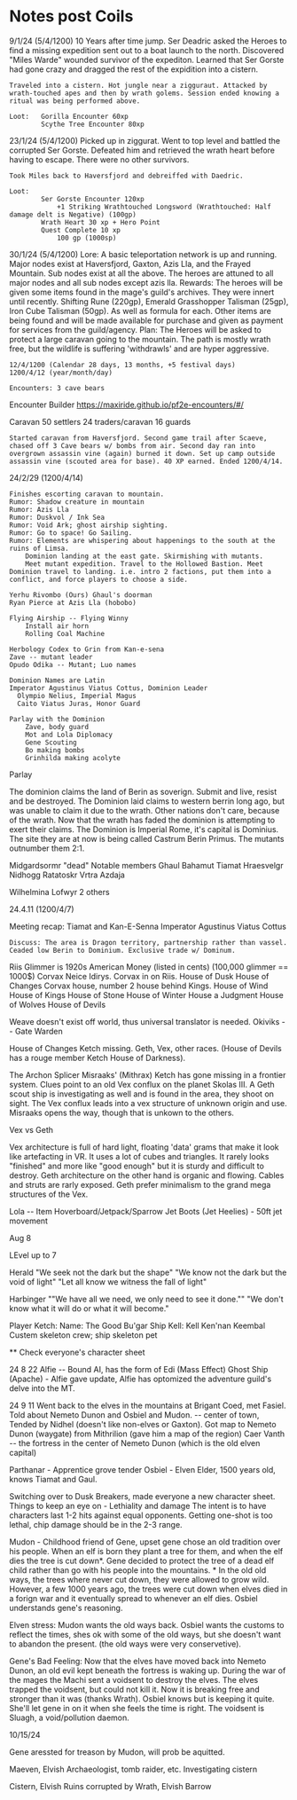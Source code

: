 # Notes post Coils

9/1/24 (5/4/1200)
    10 Years after time jump.
    Ser Deadric asked the Heroes to find a missing expedition sent out to a boat launch to the north.
    Discovered "Miles Warde" wounded survivor of the expediton. Learned that Ser Gorste had gone crazy and dragged the rest of the expidition into a cistern.

    Traveled into a cistern. Hot jungle near a zigguraut. Attacked by wrath-touched apes and then by wrath golems. Session ended knowing a ritual was being performed above.

    Loot:   Gorilla Encounter 60xp
            Scythe Tree Encounter 80xp


23/1/24 (5/4/1200)
    Picked up in ziggurat. Went to top level and battled the corrupted Ser Gorste. Defeated him and retrieved the wrath heart before having to escape. There were no other survivors.

    Took Miles back to Haversfjord and debreiffed with Daedric.

    Loot: 
            Ser Gorste Encounter 120xp
                +1 Striking Wrathtouched Longsword (Wrathtouched: Half damage delt is Negative) (100gp)
            Wrath Heart 30 xp + Hero Point
            Quest Complete 10 xp
                100 gp (1000sp)

30/1/24 (5/4/1200)
    Lore: A basic teleportation network is up and running. Major nodes exist at Haversfjord, Gaxton, Azis Lla, and the Frayed Mountain. Sub nodes exist at all the above. The heroes are attuned to all major nodes and all sub nodes except azis lla.
    Rewards: The heroes will be given some items found in the mage's guild's archives. They were innert until recently. Shifting Rune (220gp), Emerald Grasshopper Talisman (25gp), Iron Cube Talisman (50gp). As well as formula for each. Other items are being found and will be made available for purchase and given as payment for services from the guild/agency.
    Plan: The Heroes will be asked to protect a large caravan going to the mountain. The path is mostly wrath free, but the wildlife is suffering 'withdrawls' and are hyper aggressive.

    12/4/1200 (Calendar 28 days, 13 months, +5 festival days)
    1200/4/12 (year/month/day)

    Encounters: 3 cave bears

Encounter Builder
    https://maxiride.github.io/pf2e-encounters/#/

Caravan
    50 settlers
    24 traders/caravan
    16 guards

    Started caravan from Haversfjord. Second game trail after Scaeve, chased off 3 Cave bears w/ bombs from air. Second day ran into overgrown assassin vine (again) burned it down. Set up camp outside assassin vine (scouted area for base). 40 XP earned. Ended 1200/4/14.

24/2/29 (1200/4/14)

    Finishes escorting caravan to mountain.
    Rumor: Shadow creature in mountain
    Rumor: Azis Lla
    Rumor: Duskvol / Ink Sea
    Rumor: Void Ark; ghost airship sighting.
    Rumor: Go to space! Go Sailing.
    Rumor: Elements are whispering about happenings to the south at the ruins of Limsa. 
        Dominion landing at the east gate. Skirmishing with mutants.
        Meet mutant expedition. Travel to the Hollowed Bastion. Meet Dominion travel to landing. i.e. intro 2 factions, put them into a conflict, and force players to choose a side.

    Yerhu Rivombo (Ours) Ghaul's doorman
    Ryan Pierce at Azis Lla (hobobo)
    
    Flying Airship -- Flying Winny
        Install air horn
        Rolling Coal Machine

    Herbology Codex to Grin from Kan-e-sena
    Zave -- mutant leader
    Opudo Odika -- Mutant; Luo names

    Dominion Names are Latin
    Imperator Agustinus Viatus Cottus, Dominion Leader
      Olympio Nelius, Imperial Magus
      Caito Viatus Juras, Honor Guard

    Parlay with the Dominion 
        Zave, body guard
        Mot and Lola Diplomacy
        Gene Scouting
        Bo making bombs
        Grinhilda making acolyte
    
Parlay

The dominion claims the land of Berin as soverign. Submit and live, resist and be destroyed. The Dominion laid claims to western berrin long ago, but was unable to claim it due to the wrath. Other nations don't care, because of the wrath. Now that the wrath has faded the dominion is attempting to exert their claims. The Dominion is Imperial Rome, it's capital is Dominius. The site they are at now is being called Castrum Berin Primus. The mutants outnumber them 2:1.

Midgardsormr "dead"
Notable members
Ghaul
Bahamut
Tiamat
Hraesvelgr
Nidhogg
Ratatoskr
Vrtra
Azdaja

Wilhelmina
Lofwyr 
2 others

24.4.11 (1200/4/7)

Meeting recap:
    Tiamat and Kan-E-Senna 
    Imperator Agustinus Viatus Cottus

    Discuss: The area is Dragon territory, partnership rather than vassel. Ceaded low Berin to Dominium. Exclusive trade w/ Dominum.

Riis
Glimmer is 1920s American Money (listed in cents) (100,000 glimmer == 1000$)
Corvax Neice Idirys. Corvax in on Riis.
    House of Dusk
    House of Changes
        Corvax house, number 2 house behind Kings.
    House of Wind
    House of Kings
    House of Stone
    House of Winter
    House a Judgment
    House of Wolves
    House of Devils

Weave doesn't exist off world, thus universal translator is needed.
Okiviks -- Gate Warden

House of Changes Ketch missing. 
    Geth, Vex, other races. (House of Devils has a rouge member Ketch House of Darkness).

The Archon Splicer Misraaks' (Mithrax) Ketch has gone missing in a frontier system. Clues point to an old Vex conflux on the planet Skolas III. A Geth scout ship is investigating as well and is found in the area, they shoot on sight. The Vex conflux leads into a vex structure of unknown origin and use. Misraaks opens the way, though that is unkown to the others.

Vex vs Geth

Vex architecture is full of hard light, floating 'data' grams that make it look like artefacting in VR. It uses a lot of cubes and triangles. It rarely looks "finished" and more like "good enough" but it is sturdy and difficult to destroy.
Geth architecture on the other hand is organic and flowing. Cables and struts are rarly exposed. Geth prefer minimalism to the grand mega structures of the Vex.

Lola -- Item
Hoverboard/Jetpack/Sparrow
Jet Boots (Jet Heelies) - 50ft jet movement


Aug 8

LEvel up to 7

Herald
    "We seek not the dark but the shape"
    "We know not the dark but the void of light"
    "Let all know we witness the fall of light"

Harbinger
    ""We have all we need, we only need to see it done.""
    "We don't know what it will do or what it will become."

Player Ketch:
    Name: The Good Bu'gar
    Ship Kell: Kell Ken'nan Keembal
    Custem skeleton crew; ship skeleton pet

** Check everyone's character sheet

24 8 22
Alfie -- Bound AI, has the form of Edi (Mass Effect)
Ghost Ship (Apache) - Alfie gave update, Alfie has optomized the adventure guild's delve into the MT.

24 9 11
Went back to the elves in the mountains at Brigant Coed, met Fasiel.
Told about Nemeto Dunon and Osbiel and Mudon.
-- center of town, Tended by Nidhel (doesn't like non-elves or Gaxton).
Got map to Nemeto Dunon (waygate) from Mithrilion (gave him a map of the region)
  Caer Vanth -- the fortress in the center of Nemeto Dunon (which is the old elven capital)

Parthanar - Apprentice grove tender
Osbiel - Elven Elder, 1500 years old, knows Tiamat and Gaul.

Switching over to Dusk Breakers, made everyone a new character sheet.
    Things to keep an eye on 
        - Lethiality and damage
        The intent is to have characters last 1-2 hits against equal opponents. Getting one-shot is too lethal, chip damage should be in the 2-3 range.

Mudon - Childhood friend of Gene, upset gene chose an old tradition over his people.
    When an elf is born they plant a tree for them, and when the elf dies the tree is cut down*. Gene decided to protect the tree of a dead elf child rather than go with his people into the mountains.
    * In the old old ways, the trees where never cut down, they were allowed to grow wild. However, a few 1000 years ago, the trees were cut down when elves died in a forign war and it eventually spread to whenever an elf dies.
    Osbiel understands gene's reasoning. 

Elven stress: Mudon wants the old ways back. Osbiel wants the customs to reflect the times, shes ok with some of the old ways, but she doesn't want to abandon the present. (the old ways were very conservetive).

Gene's Bad Feeling: Now that the elves have moved back into Nemeto Dunon, an old evil kept beneath the fortress is waking up.
    During the war of the mages the Machi sent a voidsent to destroy the elves. The elves trapped the voidsent, but could not kill it. Now it is breaking free and stronger than it was (thanks Wrath). Osbiel knows but is keeping it quite. She'll let gene in on it when she feels the time is right. The voidsent is Sluagh, a void/pollution daemon.

10/15/24

Gene aressted for treason by Mudon, will prob be aquitted.

Maeven, Elvish Archaeologist, tomb raider, etc.
    Investigating cistern

Cistern, Elvish Ruins corrupted by Wrath, Elvish Barrow
